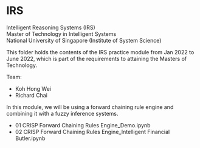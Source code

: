 # IRS
Intelligent Reasoning Systems (IRS) <br>
Master of Technology in Intelligent Systems<br>
National University of Singapore (Institute of System Science)<br>

This folder holds the contents of the IRS practice module from Jan 2022 to June 2022, which is part of the requirements to attaining the Masters of Technology.

Team: 
- Koh Hong Wei
- Richard Chai

In this module, we will be using a forward chaining rule engine and combining it with a fuzzy inference systems. 

- 01 CRISP Forward Chaining Rules Engine_Demo.ipynb
- 02 CRISP Forward Chaining Rules Engine_Intelligent Financial Butler.ipynb
